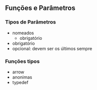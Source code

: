 ## Funções e Parâmetros
### Tipos de Parâmetros
- nomeados
  - obrigatório
- obrigatório
- opcional: devem ser os últimos sempre

### Funções tipos
- arrow
- anonimas
- typedef

